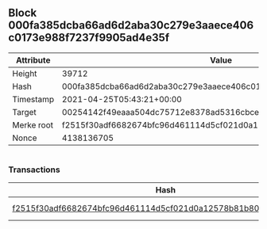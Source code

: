 ## Block 000fa385dcba66ad6d2aba30c279e3aaece406c0173e988f7237f9905ad4e35f

Attribute | Value
--- | ---
Height | 39712
Hash | 000fa385dcba66ad6d2aba30c279e3aaece406c0173e988f7237f9905ad4e35f
Timestamp | 2021-04-25T05:43:21+00:00
Target | 00254142f49eaaa504dc75712e8378ad5316cbcead634704b3734b6271167cc4
Merke root | f2515f30adf6682674bfc96d461114d5cf021d0a12578b81b804fa32bfe83b6a
Nonce | 4138136705

```

```

### Transactions

Hash | Amount
--- | ---
[f2515f30adf6682674bfc96d461114d5cf021d0a12578b81b804fa32bfe83b6a](f2515f30adf6682674bfc96d461114d5cf021d0a12578b81b804fa32bfe83b6a.md) | 10.00000000 SKEPTI 
